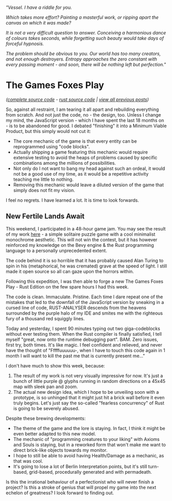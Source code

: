 *"Vessel. I have a riddle for you.*

*Which takes more effort? Painting a masterful work, or ripping apart the canvas on which it was made?*

*It is not a very difficult question to answer. Conceiving a harmonious dance of colours takes seconds, while forgetting such beauty would take days of forceful hypnosis.*

*The problem should be obvious to you. Our world has too many creators, and not enough destroyers. Entropy approaches the zero constant with every passing moment - and soon, there will be nothing left but perfection."*

# The Games Foxes Play
*([complete source code](https://github.com/Oneirical/The-Games-Foxes-Play) - [rust source code](https://github.com/Oneirical/rust_tgfp) | [view all previous posts](https://github.com/Oneirical/The-Games-Foxes-Play/tree/main/design/Development%20Logs))*

So, against all restraint, I am tearing it all apart and rebuilding everything from scratch. And not just the code, no - the design, too. Unless I change my mind, the JavaScript version - which I have spent the last 18 months on - is to be abandoned for good. I debated "finishing" it into a Minimum Viable Product, but this simply would not cut it:

- The core mechanic of the game is that every entity can be reprogrammed using "code blocks".
- Actually shipping a game featuring this mechanic would require extensive testing to avoid the heaps of problems caused by specific combinations among the millions of possibilities.
- Not only do I not want to bang my head against such an ordeal, it would not be a good use of my time, as it would be a repetitive activity teaching me little to nothing.
- Removing this mechanic would leave a diluted version of the game that simply does not fit my vision.

I feel no regrets. I have learned a lot. It is time to look forwards.

## New Fertile Lands Await

This weekend, I participated in a 48-hour game jam. You may see the result of my work [here](https://oneirical.itch.io/plerokeno) - a simple solitaire puzzle game with a cool minimalist monochrome aesthetic. This will not win the contest, but it has however reinforced my knowledge on the Bevy engine & the Rust programming language to a personally unprecedented extent.

The code behind it is so horrible that it has probably caused Alan Turing to spin in his (metaphorical, he was cremated) grave at the speed of light. I still made it open source so all can gaze upon the horrors within.

Following this expedition, I was then able to forge a new The Games Foxes Play - Rust Edition on the few spare hours I had this week.

The code is clean. Immaculate. Pristine. Each time I dare repeat one of the mistakes that led to the downfall of the JavaScript version by sneaking in a cursed line of code, RUST-ANALYSER descends from the heavens surrounded by the purple halo of my IDE and smites me with the righteous fury of a thousand red squiggly lines.

Today and yesterday, I spent 90 minutes typing out two giga-codeblocks without ever testing them. When the Rust compiler is finally satisfied, I tell myself "great, now onto the runtime debugging part". BAM. Zero issues, first try, both times. It's like magic. I feel confident and relieved, and never have the thought of "Fffffuuuuuu-, when I have to touch this code again in 1 month I will want to kill the past me that is currently present me..."

I don't have much to show this week, because:

1. The result of my work is not very visually impressive for now. It's just a bunch of little purple @ glyphs running in random directions on a 45x45 map with sleek pan and zoom.
2. The actual new design idea, which I hope to be unveiling soon with a prototype, is so unhinged that it might just hit a brick wall before it even truly begins. Let's just say the so-called "fearless concurrency" of Rust is going to be severely abused.

Despite these brewing developments:

* The theme of the game and the lore is staying. In fact, I think it might be even better adapted to this new model.
* The mechanic of "programming creatures to your liking" with Axioms and Souls is staying, but in a reworked form that won't make me want to direct brick-like objects towards my monitor.
* I hope to still be able to avoid having Health/Damage as a mechanic, as that was cool.
* It's going to lose a lot of Berlin Interpretation points, but it's still turn-based, grid-based, procedurally generated and with permadeath.

Is this the irrational behaviour of a perfectionist who will never finish a project? Is this a stroke of genius that will propel my game into the next echelon of greatness? I look forward to finding out.